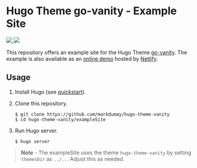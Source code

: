 # Hugo Theme go-vanity - Example Site

<a href="https://app.netlify.com/sites/go-vanity-demo/deploys" alt="Netlify Status">
    <img src="https://img.shields.io/netlify/1c25f6cc-a07e-4437-8fce-fe24a3302130" />
</a>
<a href="https://stats.uptimerobot.com/xyGVYhLJmV" alt="UptimeRobot Status">
    <img src="https://img.shields.io/uptimerobot/status/m789254382-31ea1d3d7662df896eecb04f" />
</a>

This repository offers an example site for the Hugo Theme [go-vanity](https://github.com/markdumay/hugo-theme-vanity). The example is also available as an [online demo][demo] hosted by [Netlify][netlify_url].

## Usage

1. Install Hugo (see [quickstart][hugo_quickstart]).
2. Clone this repository.

    ```console
    $ git clone https://github.com/markdumay/hugo-theme-vanity
    $ cd hugo-theme-vanity/exampleSite
    ```
3. Run Hugo server.

    ```console
    $ hugo server
    ```

> **Note** - The exampleSite uses the theme `hugo-theme-vanity` by setting `themesDir` as `../..`. Adjust this as needed.

<!-- MARKDOWN PUBLIC LINKS -->
[hugo_quickstart]: https://gohugo.io/getting-started/quick-start/
[netlify_url]: https://www.netlify.com

<!-- MARKDOWN MAINTAINED LINKS -->
[demo]: https://go-vanity-demo.markdumay.org/

